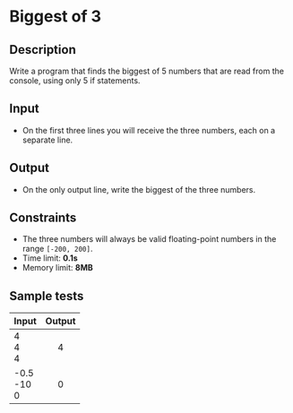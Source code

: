 # Biggest of 3

## Description
Write a program that finds the biggest of 5 numbers that are read from the console, using only 5 if statements.

## Input
- On the first three lines you will receive the three numbers, each on a separate line.

## Output
- On the only output line, write the biggest of the three numbers.

## Constraints
- The three numbers will always be valid floating-point numbers in the range `[-200, 200]`.
- Time limit: **0.1s**
- Memory limit: **8MB**

## Sample tests

|     Input      |     Output     |
|--------------|:--------------:|
|4<br/>4<br/>4|4|
|-0.5<br/>-10<br/>0|0|